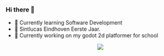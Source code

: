### Hi there 👋

- 🌱 Currently learning Software Development
- 🏫 Sintlucas Eindhoven Eerste Jaar.
- 🏫 Currently working on my godot 2d platformer for school



<div id="header" align="center">
  <img src="https://media.giphy.com/media/enj50kao8gMfu/giphy.gif"/>
</div>
